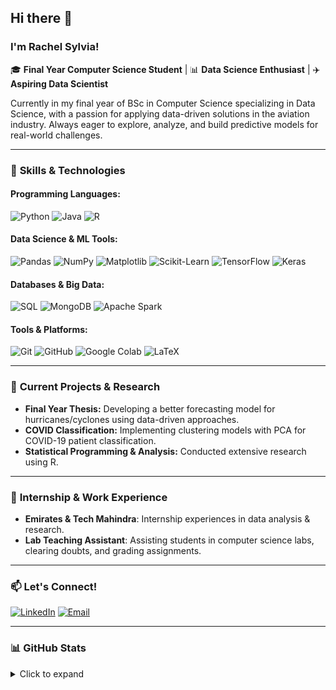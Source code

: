 ## Hi there 👋

### I'm Rachel Sylvia!

🎓 **Final Year Computer Science Student** | 📊 **Data Science Enthusiast** | ✈️ **Aspiring Data Scientist**

Currently in my final year of BSc in Computer Science specializing in Data Science, with a passion for applying data-driven solutions in the aviation industry. Always eager to explore, analyze, and build predictive models for real-world challenges.

---

### 🚀 **Skills & Technologies**

#### **Programming Languages:**  
![Python](https://img.shields.io/badge/Python-informational?style=flat&logo=python&logoColor=white&color=3776AB)
![Java](https://img.shields.io/badge/Java-informational?style=flat&logo=java&logoColor=white&color=007396)
![R](https://img.shields.io/badge/R-informational?style=flat&logo=r&logoColor=white&color=276DC3)

#### **Data Science & ML Tools:**  
![Pandas](https://img.shields.io/badge/Pandas-informational?style=flat&logo=pandas&logoColor=white&color=150458)
![NumPy](https://img.shields.io/badge/NumPy-informational?style=flat&logo=numpy&logoColor=white&color=013243)
![Matplotlib](https://img.shields.io/badge/Matplotlib-informational?style=flat&logo=python&logoColor=white&color=11557C)
![Scikit-Learn](https://img.shields.io/badge/Scikit--Learn-informational?style=flat&logo=scikit-learn&logoColor=white&color=F7931E)
![TensorFlow](https://img.shields.io/badge/TensorFlow-informational?style=flat&logo=tensorflow&logoColor=white&color=FF6F00)
![Keras](https://img.shields.io/badge/Keras-informational?style=flat&logo=keras&logoColor=white&color=D00000)

#### **Databases & Big Data:**  
![SQL](https://img.shields.io/badge/SQL-informational?style=flat&logo=mysql&logoColor=white&color=4479A1)
![MongoDB](https://img.shields.io/badge/MongoDB-informational?style=flat&logo=mongodb&logoColor=white&color=47A248)
![Apache Spark](https://img.shields.io/badge/Apache%20Spark-informational?style=flat&logo=apache-spark&logoColor=white&color=E25A1C)

#### **Tools & Platforms:**  
![Git](https://img.shields.io/badge/Git-informational?style=flat&logo=git&logoColor=white&color=F05032)
![GitHub](https://img.shields.io/badge/GitHub-informational?style=flat&logo=github&logoColor=white&color=181717)
![Google Colab](https://img.shields.io/badge/Google%20Colab-informational?style=flat&logo=google-colab&logoColor=white&color=F9AB00)
![LaTeX](https://img.shields.io/badge/LaTeX-informational?style=flat&logo=latex&logoColor=white&color=008080)

---

### 🌱 **Current Projects & Research**
- **Final Year Thesis:** Developing a better forecasting model for hurricanes/cyclones using data-driven approaches.
- **COVID Classification:** Implementing clustering models with PCA for COVID-19 patient classification.
- **Statistical Programming & Analysis:** Conducted extensive research using R.

---

### 👯 **Internship & Work Experience**
- **Emirates & Tech Mahindra**: Internship experiences in data analysis & research.
- **Lab Teaching Assistant**: Assisting students in computer science labs, clearing doubts, and grading assignments.

---

### 📫 **Let's Connect!**
<a href="https://www.linkedin.com/in/rachel-sylv/"><img alt="LinkedIn" title="LinkedIn" src="https://img.shields.io/badge/LinkedIn-informational?style=for-the-badge&logo=linkedin&logoColor=white&color=0A66C2"></a>
<a href="mailto:rachelsylvi333@gmail.com"><img alt="Email" title="Email" src="https://img.shields.io/badge/Email-informational?style=for-the-badge&logo=microsoft-outlook&logoColor=white&color=0078D4"></a>

---

### 📊 **GitHub Stats**
<details><summary>Click to expand</summary>
<div align="center">
    <img alt="GitHub Stats" src="https://github-readme-stats.vercel.app/api?username=Rachel-Sylvia&theme=dracula&hide_rank=true">
    <img alt="Most Used Languages" src="https://github-readme-stats.vercel.app/api/top-langs/?username=Rachel-Sylvia&hide_progress=true&theme=dracula">
</div>

</details>
